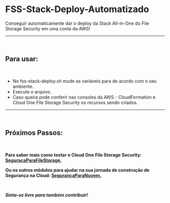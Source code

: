# FSS-Stack-Deploy-Automatizado
Conseguir automaticamente dar o deploy da Stack All-in-One do File Storage Security em uma conta da AWS!

<hr />
<br />

## Para usar:

<br />

<ul>

<li> No fss-stack-deploy.sh mude as variáveis para de acordo com o seu ambiente. </li>
<li> Execute o arquivo. </li>
<li> Caso queira pode conferir nas consoles da AWS - CloudFormation e Cloud One File Storage Security os recursos sendo criados. </li>

</ul>

<hr />
<br />

## Próximos Passos:

<br />

<b> Para saber mais como testar o Cloud One File Storage Security: 
<a href="https://github.com/SecurityForCloudBuilders/SegurancaParaNuvem/tree/main/SegurancaParaCloudESecOps/SeguracaParaFileStorage"> SeguracaParaFileStorage. </a> 

Ou os outros módulos para ajudar na sua jornada de construção de Segurança na Cloud: <a href="https://github.com/SecurityForCloudBuilders/SegurancaParaNuvem"> SegurancaParaNuvem. </a></b>

<br />

<i> <strong> Sinta-se livre para também contribuir! </i> </strong>
